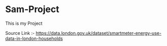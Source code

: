 # Sam-Project
This is my Project 

Source Link :- https://data.london.gov.uk/dataset/smartmeter-energy-use-data-in-london-households
